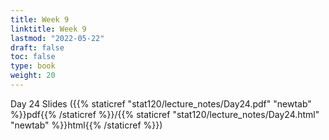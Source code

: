```yaml
---
title: Week 9 
linktitle: Week 9
lastmod: "2022-05-22"
draft: false  
toc: false  
type: book  
weight: 20
---
```



Day 24 Slides ({{% staticref "stat120/lecture_notes/Day24.pdf" "newtab" %}}pdf{{% /staticref %}}/{{% staticref "stat120/lecture_notes/Day24.html" "newtab" %}}html{{% /staticref %}})

